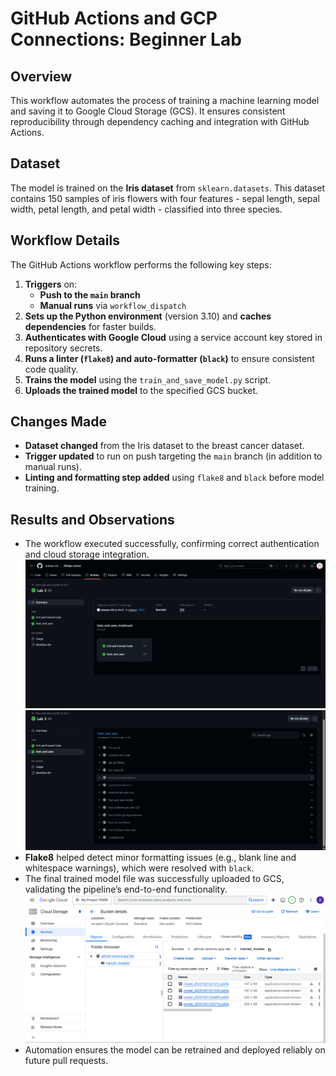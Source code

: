 # GitHub Actions and GCP Connections: Beginner Lab

## Overview  
This workflow automates the process of training a machine learning model and saving it to Google Cloud Storage (GCS). It ensures consistent reproducibility through dependency caching and integration with GitHub Actions.

## Dataset  
The model is trained on the **Iris dataset** from `sklearn.datasets`. This dataset contains 150 samples of iris flowers with four features - sepal length, sepal width, petal length, and petal width - classified into three species.

## Workflow Details  
The GitHub Actions workflow performs the following key steps:
1. **Triggers** on:
   - **Push to the `main` branch**  
   - **Manual runs** via `workflow_dispatch`  
2. **Sets up the Python environment** (version 3.10) and **caches dependencies** for faster builds.  
3. **Authenticates with Google Cloud** using a service account key stored in repository secrets.  
4. **Runs a linter (`flake8`) and auto-formatter (`black`)** to ensure consistent code quality.  
5. **Trains the model** using the `train_and_save_model.py` script.  
6. **Uploads the trained model** to the specified GCS bucket.

## Changes Made
- **Dataset changed** from the Iris dataset to the breast cancer dataset. 
- **Trigger updated** to run on push targeting the `main` branch (in addition to manual runs).  
- **Linting and formatting step added** using `flake8` and `black` before model training.  

## Results and Observations
- The workflow executed successfully, confirming correct authentication and cloud storage integration.  
![workflow](Images/workflow.png)
![jobs](Images/jobs.png)
- **Flake8** helped detect minor formatting issues (e.g., blank line and whitespace warnings), which were resolved with `black`.  
- The final trained model file was successfully uploaded to GCS, validating the pipeline’s end-to-end functionality.  
![GCP-buckets](Images/gcp-bucket2.png)
- Automation ensures the model can be retrained and deployed reliably on future pull requests.